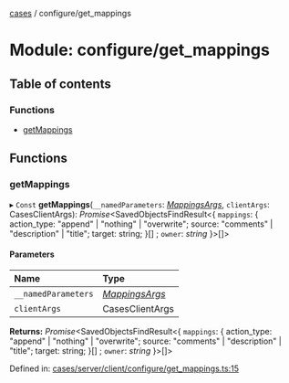[cases](../server_client_api.md) / configure/get_mappings

# Module: configure/get\_mappings

## Table of contents

### Functions

- [getMappings](configure_get_mappings.md#getmappings)

## Functions

### getMappings

▸ `Const` **getMappings**(`__namedParameters`: [*MappingsArgs*](../interfaces/configure_types.mappingsargs.md), `clientArgs`: CasesClientArgs): *Promise*<SavedObjectsFindResult<{ `mappings`: { action\_type: "append" \| "nothing" \| "overwrite"; source: "comments" \| "description" \| "title"; target: string; }[] ; `owner`: *string*  }\>[]\>

#### Parameters

| Name | Type |
| :------ | :------ |
| `__namedParameters` | [*MappingsArgs*](../interfaces/configure_types.mappingsargs.md) |
| `clientArgs` | CasesClientArgs |

**Returns:** *Promise*<SavedObjectsFindResult<{ `mappings`: { action\_type: "append" \| "nothing" \| "overwrite"; source: "comments" \| "description" \| "title"; target: string; }[] ; `owner`: *string*  }\>[]\>

Defined in: [cases/server/client/configure/get_mappings.ts:15](https://github.com/jonathan-buttner/kibana/blob/7a61a8b912c/x-pack/plugins/cases/server/client/configure/get_mappings.ts#L15)
